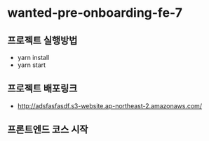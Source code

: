 # wanted-pre-onboarding-fe-7
## 프로젝트 실행방법
- yarn install
- yarn start 
## 프로젝트 배포링크
- http://adsfasfasdf.s3-website.ap-northeast-2.amazonaws.com/
## 프론트엔드 코스 시작
